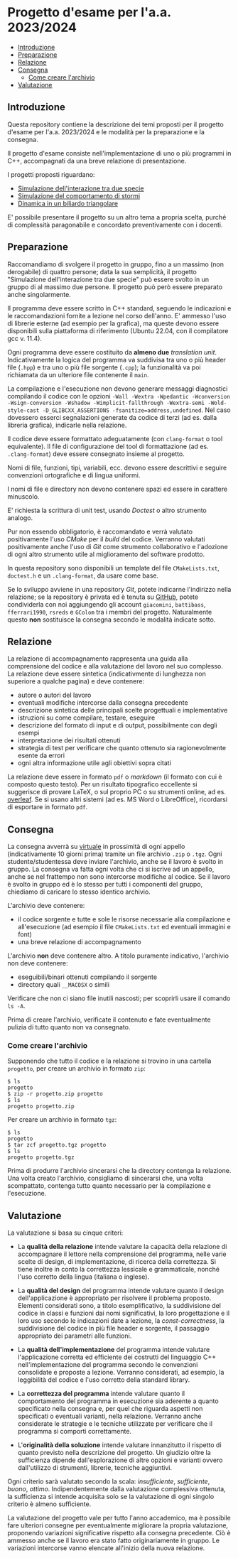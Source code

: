 <!-- omit in toc -->
# Progetto d'esame per l'a.a. 2023/2024

- [Introduzione](#introduzione)
- [Preparazione](#preparazione)
- [Relazione](#relazione)
- [Consegna](#consegna)
  - [Come creare l'archivio](#come-creare-larchivio)
- [Valutazione](#valutazione)

## Introduzione

Questa repository contiene la descrizione dei temi proposti per il progetto
d'esame per l'a.a. 2023/2024 e le modalità per la preparazione e la consegna.

Il progetto d'esame consiste nell'implementazione di uno o più programmi in C++,
accompagnati da una breve relazione di presentazione.

I progetti proposti riguardano:

- [Simulazione dell'interazione tra due specie](volterra.md)
- [Simulazione del comportamento di stormi](boids.md)
- [Dinamica in un biliardo triangolare](biliardo.md)

E' possibile presentare il progetto su un altro tema a propria scelta, purché di
complessità paragonabile e concordato preventivamente con i docenti.

## Preparazione

Raccomandiamo di svolgere il progetto in gruppo, fino a un massimo (non
derogabile) di quattro persone; data la sua semplicità, il progetto "Simulazione
dell'interazione tra due specie" può essere svolto in un gruppo di al massimo
due persone. Il progetto può però essere preparato anche singolarmente.

Il programma deve essere scritto in C++ standard, seguendo le indicazioni e le
raccomandazioni fornite a lezione nel corso dell'anno. E' ammesso l'uso di
librerie esterne (ad esempio per la grafica), ma queste devono essere
disponibili sulla piattaforma di riferimento (Ubuntu 22.04, con il compilatore
gcc v. 11.4).

Ogni programma deve essere costituito da **almeno due** *translation unit*.
Indicativamente la logica del programma va suddivisa tra uno o più header file
(`.hpp`) e tra uno o più file sorgente (`.cpp`); la funzionalità va poi
richiamata da un ulteriore file contenente il `main`.

La compilazione e l'esecuzione non devono generare messaggi diagnostici
compilando il codice con le opzioni `-Wall -Wextra -Wpedantic -Wconversion
-Wsign-conversion -Wshadow -Wimplicit-fallthrough -Wextra-semi -Wold-style-cast
-D_GLIBCXX_ASSERTIONS -fsanitize=address,undefined`. Nel caso dovessero esserci
segnalazioni generate da codice di terzi (ad es. dalla libreria grafica),
indicarle nella relazione.

Il codice deve essere formattato adeguatamente (con `clang-format` o tool
equivalente). Il file di configurazione del tool di formattazione (ad es.
`.clang-format`) deve essere consegnato insieme al progetto.

Nomi di file, funzioni, tipi, variabili, ecc. devono essere descrittivi e
seguire convenzioni ortografiche e di lingua uniformi.

I nomi di file e directory non devono contenere spazi ed essere in carattere
minuscolo.

E' richiesta la scrittura di unit test, usando *Doctest* o altro strumento
analogo.

Pur non essendo obbligatorio, è raccomandato e verrà valutato positivamente
l'uso *CMake* per il *build* del codice. Verranno valutati
positivamente anche l'uso di *Git* come strumento collaborativo e l'adozione di
ogni altro strumento utile al miglioramento del software prodotto.

In questa repository sono disponibili un template del file `CMakeLists.txt`,
`doctest.h` e un `.clang-format`, da usare come base.

Se lo sviluppo avviene in una repository *Git*, potete indicarne l'indirizzo
nella relazione; se la repository è privata ed è tenuta su
[GitHub](https://github.com/), potete condividerla con noi aggiungendo gli
account `giacomini`, `battibass`, `fferrari1990`, `rsreds` e `GColom` tra i
membri del progetto. Naturalmente questo **non** sostituisce la consegna secondo
le modalità indicate sotto.

## Relazione

La relazione di accompagnamento rappresenta una guida alla comprensione del
codice e alla valutazione del lavoro nel suo complesso. La relazione deve essere
sintetica (indicativmente di lunghezza non superiore a qualche pagina) e deve
contenere:

- autore o autori del lavoro
- eventuali modifiche intercorse dalla consegna precedente
- descrizione sintetica delle principali scelte progettuali e implementative
- istruzioni su come compilare, testare, eseguire
- descrizione del formato di input e di output, possibilmente con degli esempi
- interpretazione dei risultati ottenuti
- strategia di test per verificare che quanto ottenuto sia ragionevolmente
  esente da errori
- ogni altra informazione utile agli obiettivi sopra citati

La relazione deve essere in formato `pdf` o *markdown* (il formato con cui è
composto questo testo). Per un risultato tipografico eccellente si suggerisce di
provare LaTeX, o sul proprio PC o su strumenti online, ad es.
[overleaf](https://overleaf.com). Se si usano altri sistemi (ad es. MS Word o
LibreOffice), ricordarsi di esportare in formato `pdf`.

## Consegna

La consegna avverrà su [virtuale](https://virtuale.unibo.it) in prossimità di
ogni appello (indicativamente 10 giorni prima) tramite un file archivio `.zip` o
`.tgz`. Ogni studente/studentessa deve inviare l'archivio, anche se il lavoro è
svolto in gruppo. La consegna va fatta ogni volta che ci si iscrive ad un
appello, anche se nel frattempo non sono intercorse modifiche al codice. Se il
lavoro è svolto in gruppo ed è lo stesso per tutti i componenti del gruppo,
chiediamo di caricare lo stesso identico archivio.

L'archivio deve contenere:

- il codice sorgente e tutte e sole le risorse necessarie alla compilazione e
  all'esecuzione (ad esempio il file `CMakeLists.txt` ed eventuali immagini e
  font)
- una breve relazione di accompagnamento

L'archivio **non** deve contenere altro. A titolo puramente indicativo,
l'archivio non deve contenere:

- eseguibili/binari ottenuti compilando il sorgente
- directory quali `__MACOSX` o simili

Verificare che non ci siano file inutili nascosti; per scoprirli usare il
comando `ls -A`.

Prima di creare l'archivio, verificate il contenuto e fate eventualmente pulizia
di tutto quanto non va consegnato.

### Come creare l'archivio

Supponendo che tutto il codice e la relazione si trovino in una cartella
`progetto`, per creare un archivio in formato `zip`:

```shell
$ ls
progetto
$ zip -r progetto.zip progetto
$ ls
progetto progetto.zip
```

Per creare un archivio in formato `tgz`:

```shell
$ ls
progetto
$ tar zcf progetto.tgz progetto
$ ls
progetto progetto.tgz
```

Prima di produrre l'archivio sincerarsi che la directory contenga la relazione.
Una volta creato l'archivio, consigliamo di sincerarsi che, una volta
scompattato, contenga tutto quanto necessario per la compilazione e
l'esecuzione.

## Valutazione

La valutazione si basa su cinque criteri:

- La **qualità della relazione** intende valutare la capacità della relazione di
  accompagnare il lettore nella comprensione del programma, nelle varie scelte
  di design, di implementazione, di ricerca della correttezza. Si tiene inoltre
  in conto la correttezza lessicale e grammaticale, nonché l'uso corretto della
  lingua (italiana o inglese).

- La **qualità del design** del programma intende valutare quanto il design
  dell'applicazione è appropriato per risolvere il problema proposto. Elementi
  considerati sono, a titolo esemplificativo, la suddivisione del codice in
  classi e funzioni dai nomi significativi, la loro progettazione e il loro uso
  secondo le indicazioni date a lezione, la *const-correctness*, la suddivisione
  del codice in più file header e sorgente, il passaggio appropriato dei
  parametri alle funzioni.

- La **qualità dell'implementazione** del programma intende valutare
  l'applicazione corretta ed efficiente dei costrutti del linguaggio C++
  nell'implementazione del programma secondo le convenzioni consolidate e
  proposte a lezione. Verranno considerati, ad esempio, la leggibilità del
  codice e l'uso corretto della standard library.

- La **correttezza del programma** intende valutare quanto il comportamento del
  programma in esecuzione sia aderente a quanto specificato nella consegna e,
  per quel che riguarda aspetti non specificati o eventuali varianti, nella
  relazione. Verranno anche considerate le strategie e le tecniche utilizzate
  per verificare che il programma si comporti correttamente.

- L'**originalità della soluzione** intende valutare innanzitutto il rispetto di
  quanto previsto nella descrizione del progetto. Un giudizio oltre la
  sufficienza dipende dall'esplorazione di altre opzioni e varianti ovvero
  dall'utilizzo di strumenti, librerie, tecniche aggiuntivi.

Ogni criterio sarà valutato secondo la scala: *insufficiente*, *sufficiente*,
*buono*, *ottimo*. Indipendentemente dalla valutazione complessiva ottenuta, la
sufficienza si intende acquisita solo se la valutazione di ogni singolo criterio
è almeno sufficiente.

La valutazione del progetto vale per tutto l'anno accademico, ma è possibile
fare ulteriori consegne per eventualmente migliorare la propria valutazione,
proponendo variazioni significative rispetto alla consegna precedente. Ciò è
ammesso anche se il lavoro era stato fatto originariamente in gruppo. Le
variazioni intercorse vanno elencate all'inizio della nuova relazione.
